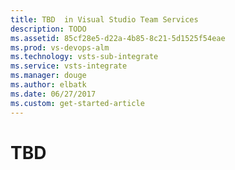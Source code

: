 ```yaml
---
title: TBD  in Visual Studio Team Services
description: TODO
ms.assetid: 85cf28e5-d22a-4b85-8c21-5d1525f54eae
ms.prod: vs-devops-alm
ms.technology: vsts-sub-integrate
ms.service: vsts-integrate
ms.manager: douge
ms.author: elbatk
ms.date: 06/27/2017
ms.custom: get-started-article
---
```


# TBD